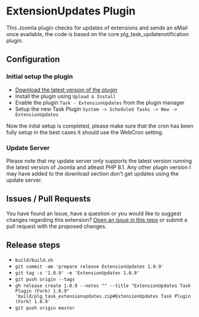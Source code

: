 # ExtensionUpdates Plugin

This Joomla plugin checks for updates of extensions and sends an eMail once available, the code is based on the core plg_task_updatenotification plugin.

## Configuration

### Initial setup the plugin

- [Download the latest version of the plugin](https://github.com/brbrbr/plg_task_extensionupdates/releases/latest)
- Install the plugin using `Upload & Install`
- Enable the plugin `Task - ExtensionUpdates` from the plugin manager
- Setup the new Task Plugin `System -> Scheduled Tasks -> New -> ExtensionUpdates`

Now the inital setup is completed, please make sure that the cron has been fully setup in the best cases it should use the WebCron setting.

### Update Server

Please note that my update server only supports the latest version running the latest version of Joomla and atleast PHP 8.1.
Any other plugin version I may have added to the download section don't get updates using the update server.

## Issues / Pull Requests

You have found an Issue, have a question or you would like to suggest changes regarding this extension?
[Open an issue in this repo](https://github.com/brbrbr/plg_task_extensionupdates/issues/new) or submit a pull request with the proposed changes.

## Release steps

- `build/build.sh`
- `git commit -am 'prepare release ExtensionUpdates 1.0.9'`
- `git tag -s '1.0.9' -m 'ExtensionUpdates 1.0.9'`
- `git push origin --tags`
- `gh release create 1.0.9 --notes "" --title "ExtensionUpdates Task Plugin (Fork) 1.0.9" 'build/plg_task_extensionupdates.zip#ExtensionUpdates Task Plugin (Fork) 1.0.9'` 
- `git push origin master`


